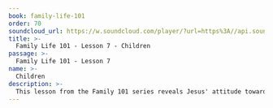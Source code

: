 ```yaml
---
book: family-life-101
order: 70
soundcloud_url: https://w.soundcloud.com/player/?url=https%3A//api.soundcloud.com/tracks/
title: >-
  Family Life 101 - Lesson 7 - Children
passage: >-
  Family Life 101 - Lesson 7
name: >-
  Children
description: >-
  This lesson from the Family 101 series reveals Jesus' attitude toward children; five things we must give our children; the principle of trust in children.
---
```


